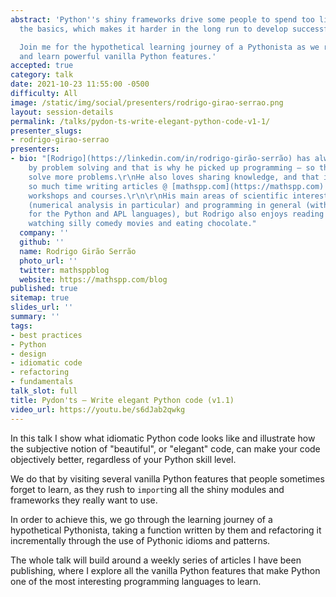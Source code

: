 ```yaml
---
abstract: 'Python''s shiny frameworks drive some people to spend too little time learning
  the basics, which makes it harder in the long run to develop successful applications.

  Join me for the hypothetical learning journey of a Pythonista as we refactor a function
  and learn powerful vanilla Python features.'
accepted: true
category: talk
date: 2021-10-23 11:55:00 -0500
difficulty: All
image: /static/img/social/presenters/rodrigo-girao-serrao.png
layout: session-details
permalink: /talks/pydon-ts-write-elegant-python-code-v1-1/
presenter_slugs:
- rodrigo-girao-serrao
presenters:
- bio: "[Rodrigo](https://linkedin.com/in/rodrigo-girão-serrão) has always been fascinated
    by problem solving and that is why he picked up programming – so that he could
    solve more problems.\r\nHe also loves sharing knowledge, and that is why he spends
    so much time writing articles @ [mathspp.com](https://mathspp.com) and giving
    workshops and courses.\r\n\r\nHis main areas of scientific interest are mathematics
    (numerical analysis in particular) and programming in general (with a preference
    for the Python and APL languages), but Rodrigo also enjoys reading fantasy books,
    watching silly comedy movies and eating chocolate."
  company: ''
  github: ''
  name: Rodrigo Girão Serrão
  photo_url: ''
  twitter: mathsppblog
  website: https://mathspp.com/blog
published: true
sitemap: true
slides_url: ''
summary: ''
tags:
- best practices
- Python
- design
- idiomatic code
- refactoring
- fundamentals
talk_slot: full
title: Pydon'ts – Write elegant Python code (v1.1)
video_url: https://youtu.be/s6dJab2qwkg
---
```


In this talk I show what idiomatic Python code looks like and illustrate how the subjective notion of "beautiful", or "elegant" code, can make your code objectively better, regardless of your Python skill level.

We do that by visiting several vanilla Python features that people sometimes forget to learn, as they rush to `import`ing all the shiny modules and frameworks they really want to use.

In order to achieve this, we go through the learning journey of a hypothetical Pythonista, taking a function written by them and refactoring it incrementally through the use of Pythonic idioms and patterns.

The whole talk will build around a weekly series of articles I have been publishing, where I explore all the vanilla Python features that make Python one of the most interesting programming languages to learn.
